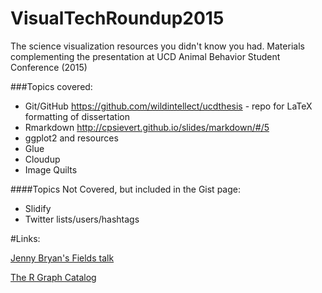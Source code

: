 # VisualTechRoundup2015
The science visualization resources you didn't know you had.  Materials complementing the presentation at UCD Animal Behavior Student Conference (2015)

###Topics covered:

* Git/GitHub
    https://github.com/wildintellect/ucdthesis - repo for LaTeX formatting of dissertation
* Rmarkdown
   http://cpsievert.github.io/slides/markdown/#/5
* ggplot2 and resources
* Glue
* Cloudup
* Image Quilts

####Topics Not Covered, but included in the Gist page:
* Slidify
* Twitter lists/users/hashtags


#Links:

[Jenny Bryan's Fields talk](http://www.fields.utoronto.ca/video-archive/static/2015/02/318-4374/mergedvideo.ogv) 

[The R Graph Catalog](http://shinyapps.stat.ubc.ca/r-graph-catalog/)


